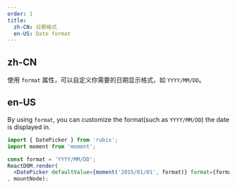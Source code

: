 ```yaml
---
order: 1
title:
  zh-CN: 日期格式
  en-US: Date format
---
```


## zh-CN

使用 `format` 属性，可以自定义你需要的日期显示格式，如 `YYYY/MM/DD`。

## en-US

By using `format`, you can customize the format(such as `YYYY/MM/DD`) the date is displayed in.

````jsx
import { DatePicker } from 'rubix';
import moment from 'moment';

const format = 'YYYY/MM/DD';
ReactDOM.render(
  <DatePicker defaultValue={moment('2015/01/01', format)} format={format} />
, mountNode);
````
